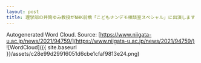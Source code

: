 ```yaml
---
layout: post
title: 理学部の井筒ゆみ教授がNHK前橋「こどもナンデモ相談室スペシャル」に出演します
---
```

Autogenerated Word Cloud.
Source\: [https://www.niigata-u.ac.jp/news/2021/94759/](https://www.niigata-u.ac.jp/news/2021/94759/)
![WordCloud]({{ site.baseurl }}/assets/c28e99d29916051d6cbe1cfaf9813e24.png)